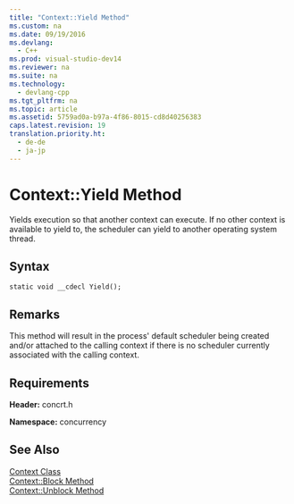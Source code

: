 ```yaml
---
title: "Context::Yield Method"
ms.custom: na
ms.date: 09/19/2016
ms.devlang: 
  - C++
ms.prod: visual-studio-dev14
ms.reviewer: na
ms.suite: na
ms.technology: 
  - devlang-cpp
ms.tgt_pltfrm: na
ms.topic: article
ms.assetid: 5759ad0a-b97a-4f86-8015-cd8d40256383
caps.latest.revision: 19
translation.priority.ht: 
  - de-de
  - ja-jp
---
```

# Context::Yield Method
Yields execution so that another context can execute. If no other context is available to yield to, the scheduler can yield to another operating system thread.  
  
## Syntax  
  
```  
static void __cdecl Yield();  
```  
  
## Remarks  
 This method will result in the process' default scheduler being created and/or attached to the calling context if there is no scheduler currently associated with the calling context.  
  
## Requirements  
 **Header:** concrt.h  
  
 **Namespace:** concurrency  
  
## See Also  
 [Context Class](../vs140/Context-Class.md)   
 [Context::Block Method](../vs140/Context--Block-Method.md)   
 [Context::Unblock Method](../vs140/Context--Unblock-Method.md)